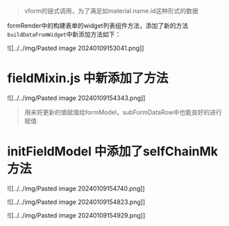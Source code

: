 > vform的链式调用，为了满足如material.name.id这种形式的数据

formRender中的构建表单的widget列表组件方法，添加了新的方法`buildDataFromWidget`中新添加方法如下：

![[../../img/Pasted image 20240109153041.png]]


#  fieldMixin.js 中新添加了方法

![[../../img/Pasted image 20240109154343.png]]
> 用来将更新的值赋值给formModel，subFormDataRow中也能良好的进行赋值


#  initFieldModel 中添加了selfChainMk方法

![[../../img/Pasted image 20240109154740.png]]

![[../../img/Pasted image 20240109154823.png]]

![[../../img/Pasted image 20240109154929.png]]
